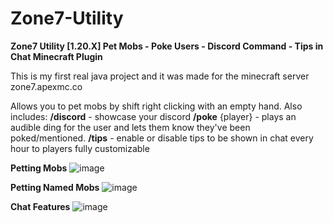 # Zone7-Utility
**Zone7 Utility [1.20.X] Pet Mobs - Poke Users - Discord Command - Tips in Chat 
Minecraft Plugin**

This is my first real java project and it was made for the minecraft server zone7.apexmc.co

Allows you to pet mobs by shift right clicking with an empty hand.
Also includes:
**/discord** - showcase your discord
**/poke** {player} - plays an audible ding for the user and lets them know they've been poked/mentioned.
**/tips** - enable or disable tips to be shown in chat every hour to players fully customizable

**Petting Mobs**
![image](https://github.com/TinsleyDevers/Zone7-Utility/assets/75707609/311a0ad4-fa4d-437b-94c3-21e461a19033)


**Petting Named Mobs**
![image](https://github.com/TinsleyDevers/Zone7-Utility/assets/75707609/056ca162-4a1a-4ca6-bc82-d86161474311)


**Chat Features**
![image](https://github.com/TinsleyDevers/Zone7-Utility/assets/75707609/c1204ced-9cf2-4c06-b650-33e5098a184c)
